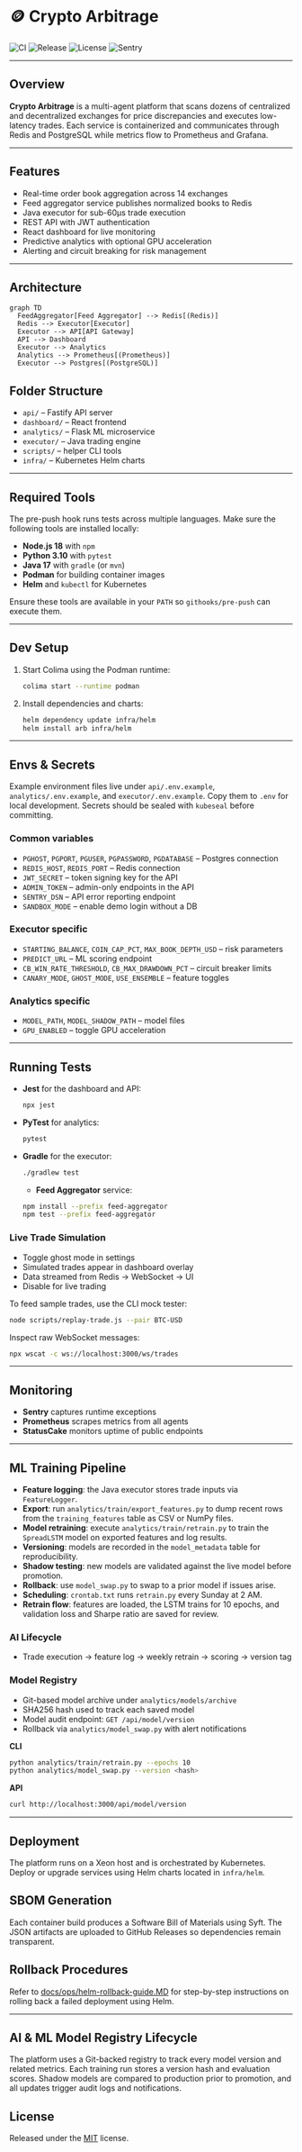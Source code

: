 # 🪙 Crypto Arbitrage

![CI](https://github.com/QuantumFluxAlgo/crypto-arbitrage/actions/workflows/ci.yml/badge.svg)
![Release](https://github.com/QuantumFluxAlgo/crypto-arbitrage/actions/workflows/release.yml/badge.svg)
![License](https://img.shields.io/badge/license-MIT-green.svg)
![Sentry](https://img.shields.io/badge/sentry-monitoring-orange)

---

## Overview

**Crypto Arbitrage** is a multi-agent platform that scans dozens of centralized and decentralized exchanges for price discrepancies and executes low-latency trades. Each service is containerized and communicates through Redis and PostgreSQL while metrics flow to Prometheus and Grafana.

---

## Features

- Real-time order book aggregation across 14 exchanges
- Feed aggregator service publishes normalized books to Redis
- Java executor for sub-60µs trade execution
- REST API with JWT authentication
- React dashboard for live monitoring
- Predictive analytics with optional GPU acceleration
- Alerting and circuit breaking for risk management

---

## Architecture

```mermaid
graph TD
  FeedAggregator[Feed Aggregator] --> Redis[(Redis)]
  Redis --> Executor[Executor]
  Executor --> API[API Gateway]
  API --> Dashboard
  Executor --> Analytics
  Analytics --> Prometheus[(Prometheus)]
  Executor --> Postgres[(PostgreSQL)]
```

## Folder Structure

- `api/` – Fastify API server
- `dashboard/` – React frontend
- `analytics/` – Flask ML microservice
- `executor/` – Java trading engine
- `scripts/` – helper CLI tools
- `infra/` – Kubernetes Helm charts

---

## Required Tools

The pre-push hook runs tests across multiple languages. Make sure the following tools are installed locally:

- **Node.js 18** with `npm`
- **Python 3.10** with `pytest`
- **Java 17** with `gradle` (or `mvn`)
- **Podman** for building container images
- **Helm** and `kubectl` for Kubernetes

Ensure these tools are available in your `PATH` so `githooks/pre-push` can execute them.

---

## Dev Setup

1. Start Colima using the Podman runtime:
   ```bash
   colima start --runtime podman
   ```
2. Install dependencies and charts:
   ```bash
   helm dependency update infra/helm
   helm install arb infra/helm
   ```

---

## Envs & Secrets

Example environment files live under `api/.env.example`, `analytics/.env.example`, and `executor/.env.example`. Copy them to `.env` for local development. Secrets should be sealed with `kubeseal` before committing.

### Common variables
- `PGHOST`, `PGPORT`, `PGUSER`, `PGPASSWORD`, `PGDATABASE` – Postgres connection
- `REDIS_HOST`, `REDIS_PORT` – Redis connection
- `JWT_SECRET` – token signing key for the API
- `ADMIN_TOKEN` – admin-only endpoints in the API
- `SENTRY_DSN` – API error reporting endpoint
- `SANDBOX_MODE` – enable demo login without a DB

### Executor specific
- `STARTING_BALANCE`, `COIN_CAP_PCT`, `MAX_BOOK_DEPTH_USD` – risk parameters
- `PREDICT_URL` – ML scoring endpoint
- `CB_WIN_RATE_THRESHOLD`, `CB_MAX_DRAWDOWN_PCT` – circuit breaker limits
- `CANARY_MODE`, `GHOST_MODE`, `USE_ENSEMBLE` – feature toggles

### Analytics specific
- `MODEL_PATH`, `MODEL_SHADOW_PATH` – model files
- `GPU_ENABLED` – toggle GPU acceleration

---

## Running Tests

- **Jest** for the dashboard and API:
  ```bash
  npx jest
  ```
- **PyTest** for analytics:
  ```bash
  pytest
  ```
- **Gradle** for the executor:
  ```bash
  ./gradlew test
  ```
  - **Feed Aggregator** service:
  ```bash
  npm install --prefix feed-aggregator
  npm test --prefix feed-aggregator
  
  
### Live Trade Simulation

- Toggle ghost mode in settings
- Simulated trades appear in dashboard overlay
- Data streamed from Redis → WebSocket → UI
- Disable for live trading

To feed sample trades, use the CLI mock tester:
```bash
node scripts/replay-trade.js --pair BTC-USD
```
Inspect raw WebSocket messages:
```bash
npx wscat -c ws://localhost:3000/ws/trades
```

---

## Monitoring

- **Sentry** captures runtime exceptions
- **Prometheus** scrapes metrics from all agents
- **StatusCake** monitors uptime of public endpoints

---

## ML Training Pipeline

- **Feature logging**: the Java executor stores trade inputs via `FeatureLogger`.
- **Export**: run `analytics/train/export_features.py` to dump recent rows from
  the `training_features` table as CSV or NumPy files.
- **Model retraining**: execute `analytics/train/retrain.py` to train the
  `SpreadLSTM` model on exported features and log results.
- **Versioning**: models are recorded in the `model_metadata` table for
  reproducibility.
- **Shadow testing**: new models are validated against the live model before
  promotion.
- **Rollback**: use `model_swap.py` to swap to a prior model if issues arise.
- **Scheduling**: `crontab.txt` runs `retrain.py` every Sunday at 2&nbsp;AM.
- **Retrain flow**: features are loaded, the LSTM trains for 10 epochs, and
  validation loss and Sharpe ratio are saved for review.

### AI Lifecycle

- Trade execution → feature log → weekly retrain → scoring → version tag

### Model Registry

- Git-based model archive under `analytics/models/archive`
- SHA256 hash used to track each saved model
- Model audit endpoint: `GET /api/model/version`
- Rollback via `analytics/model_swap.py` with alert notifications

**CLI**

```bash
python analytics/train/retrain.py --epochs 10
python analytics/model_swap.py --version <hash>
```

**API**

```bash
curl http://localhost:3000/api/model/version
```

---

## Deployment

The platform runs on a Xeon host and is orchestrated by Kubernetes. Deploy or upgrade services using Helm charts located in `infra/helm`.

## SBOM Generation

Each container build produces a Software Bill of Materials using Syft. The JSON artifacts are uploaded to GitHub Releases so dependencies remain transparent.

## Rollback Procedures

Refer to [docs/ops/helm-rollback-guide.MD](docs/ops/helm-rollback-guide.MD) for step-by-step instructions on rolling back a failed deployment using Helm.

---

## AI & ML Model Registry Lifecycle

The platform uses a Git-backed registry to track every model version and related metrics. Each training run stores a version hash and evaluation scores. Shadow models are compared to production prior to promotion, and all updates trigger audit logs and notifications.

## License

Released under the [MIT](LICENSE) license.
